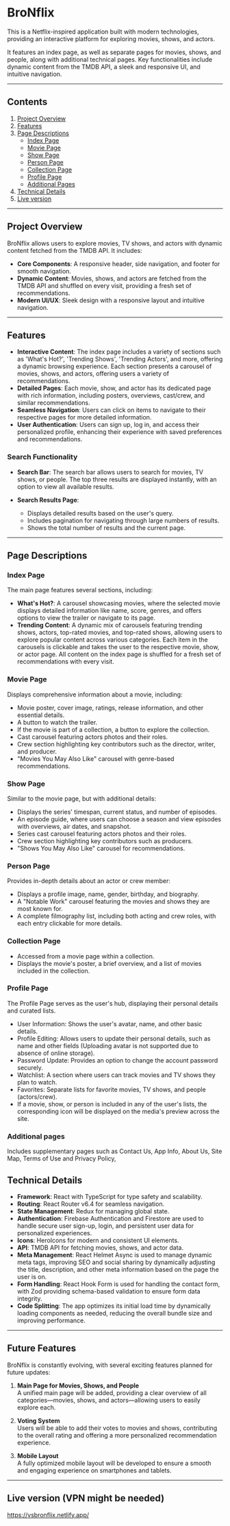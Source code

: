 # BroNflix

This is a Netflix-inspired application built with modern technologies, providing an interactive platform for exploring movies, shows, and actors.

It features an index page, as well as separate pages for movies, shows, and people, along with additional technical pages. Key functionalities include dynamic content from the TMDB API, a sleek and responsive UI, and intuitive navigation.

---

## Contents

1. [Project Overview](#project-overview)
2. [Features](#features)
3. [Page Descriptions](#page-descriptions)
   - [Index Page](#index-page)
   - [Movie Page](#movie-page)
   - [Show Page](#show-page)
   - [Person Page](#person-page)
   - [Collection Page](#collection-page)
   - [Profile Page](#profile-page)
   - [Additional Pages](#additional-pages)
4. [Technical Details](#technical-details)
5. [Live version](#live-version)

---

## Project Overview

BroNflix allows users to explore movies, TV shows, and actors with dynamic content fetched from the TMDB API. It includes:

- **Core Components**: A responsive header, side navigation, and footer for smooth navigation.
- **Dynamic Content**: Movies, shows, and actors are fetched from the TMDB API and shuffled on every visit, providing a fresh set of recommendations.
- **Modern UI/UX**: Sleek design with a responsive layout and intuitive navigation.

---

## Features

- **Interactive Content**: The index page includes a variety of sections such as 'What's Hot?', 'Trending Shows', 'Trending Actors', and more, offering a dynamic browsing experience. Each section presents a carousel of movies, shows, and actors, offering users a variety of recommendations.
- **Detailed Pages**: Each movie, show, and actor has its dedicated page with rich information, including posters, overviews, cast/crew, and similar recommendations.
- **Seamless Navigation**: Users can click on items to navigate to their respective pages for more detailed information.
- **User Authentication**: Users can sign up, log in, and access their personalized profile, enhancing their experience with saved preferences and recommendations.

### Search Functionality

- **Search Bar**: The search bar allows users to search for movies, TV shows, or people. The top three results are displayed instantly, with an option to view all available results.

- **Search Results Page**:
  - Displays detailed results based on the user's query.
  - Includes pagination for navigating through large numbers of results.
  - Shows the total number of results and the current page.

---

## Page Descriptions

### **Index Page**

The main page features several sections, including:

- **What's Hot?**: A carousel showcasing movies, where the selected movie displays detailed information like name, score, genres, and offers options to view the trailer or navigate to its page.
- **Trending Content**: A dynamic mix of carousels featuring trending shows, actors, top-rated movies, and top-rated shows, allowing users to explore popular content across various categories. Each item in the carousels is clickable and takes the user to the respective movie, show, or actor page. All content on the index page is shuffled for a fresh set of recommendations with every visit.

### **Movie Page**

Displays comprehensive information about a movie, including:

- Movie poster, cover image, ratings, release information, and other essential details.
- A button to watch the trailer.
- If the movie is part of a collection, a button to explore the collection.
- Cast carousel featuring actors photos and their roles.
- Crew section highlighting key contributors such as the director, writer, and producer.
- "Movies You May Also Like" carousel with genre-based recommendations.

### **Show Page**

Similar to the movie page, but with additional details:

- Displays the series' timespan, current status, and number of episodes.
- An episode guide, where users can choose a season and view episodes with overviews, air dates, and snapshot.
- Series cast carousel featuring actors photos and their roles.
- Crew section highlighting key contributors such as producers.
- "Shows You May Also Like" carousel for recommendations.

### **Person Page**

Provides in-depth details about an actor or crew member:

- Displays a profile image, name, gender, birthday, and biography.
- A "Notable Work" carousel featuring the movies and shows they are most known for.
- A complete filmography list, including both acting and crew roles, with each entry clickable for more details.

### **Collection Page**

- Accessed from a movie page within a collection.
- Displays the movie's poster, a brief overview, and a list of movies included in the collection.

### **Profile Page**

The Profile Page serves as the user's hub, displaying their personal details and curated lists.

- User Information: Shows the user's avatar, name, and other basic details.
- Profile Editing: Allows users to update their personal details, such as name and other fields (Uploading avatar is not supported
  due to absence of online storage).
- Password Update: Provides an option to change the account password securely.
- Watchlist: A section where users can track movies and TV shows they plan to watch.
- Favorites: Separate lists for favorite movies, TV shows, and people (actors/crew).
- If a movie, show, or person is included in any of the user's lists, the corresponding icon will be displayed on the media's preview across the site.

### **Additional pages**

Includes supplementary pages such as Contact Us, App Info, About Us, Site Map, Terms of Use and Privacy Policy,

## Technical Details

- **Framework**: React with TypeScript for type safety and scalability.
- **Routing**: React Router v6.4 for seamless navigation.
- **State Management**: Redux for managing global state.
- **Authentication**: Firebase Authentication and Firestore are used to handle secure user sign-up, login, and persistent user data for personalized experiences.
- **Icons**: HeroIcons for modern and consistent UI elements.
- **API**: TMDB API for fetching movies, shows, and actor data.
- **Meta Management**: React Helmet Async is used to manage dynamic meta tags, improving SEO and social sharing by dynamically adjusting the title, description, and other meta information based on the page the user is on.
- **Form Handling**: React Hook Form is used for handling the contact form, with Zod providing schema-based validation to ensure form data integrity.
- **Code Splitting**: The app optimizes its initial load time by dynamically loading components as needed, reducing the overall bundle size and improving performance.

---

## Future Features

BroNflix is constantly evolving, with several exciting features planned for future updates:

1. **Main Page for Movies, Shows, and People**  
   A unified main page will be added, providing a clear overview of all categories—movies, shows, and actors—allowing users to easily explore each.

2. **Voting System**  
   Users will be able to add their votes to movies and shows, contributing to the overall rating and offering a more personalized recommendation experience.

3. **Mobile Layout**  
   A fully optimized mobile layout will be developed to ensure a smooth and engaging experience on smartphones and tablets.

---

## Live version (VPN might be needed)

https://vsbronflix.netlify.app/
